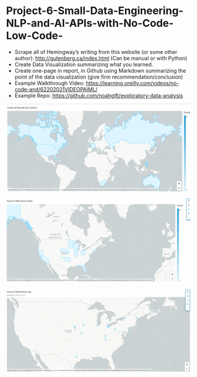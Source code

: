 # Project-6-Small-Data-Engineering-NLP-and-AI-APIs-with-No-Code-Low-Code-

- Scrape all of Hemingway’s writing from this website (or some other author): http://gutenberg.ca/index.html (Can be manual or with Python)
- Create Data Visualization summarizing what you learned.
- Create one-page in report, in Github using Markdown summarizing the point of the data visualization (give firm recommendation/conclusion)
- Example Walkthrough Video: https://learning.oreilly.com/videos/no-code-and/62202021VIDEOPAIML/
- Example Repo: https://github.com/noahgift/exploratory-data-analysis



![Country](https://github.com/HarTigran/Project-6-Small-Data-Engineering-NLP-and-AI-APIs-with-No-Code-Low-Code-/blob/main/Pics/Countries.png)

![State](https://github.com/HarTigran/Project-6-Small-Data-Engineering-NLP-and-AI-APIs-with-No-Code-Low-Code-/blob/main/Pics/States.png)

![Cities](https://github.com/HarTigran/Project-6-Small-Data-Engineering-NLP-and-AI-APIs-with-No-Code-Low-Code-/blob/main/Pics/Cities.png)
